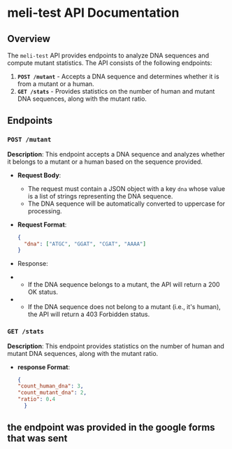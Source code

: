 # meli-test API Documentation

## Overview

The `meli-test` API provides endpoints to analyze DNA sequences and compute mutant statistics. The API consists of the following endpoints:

1. **`POST /mutant`** - Accepts a DNA sequence and determines whether it is from a mutant or a human.
2. **`GET /stats`** - Provides statistics on the number of human and mutant DNA sequences, along with the mutant ratio.

## Endpoints

### `POST /mutant`
**Description**: This endpoint accepts a DNA sequence and analyzes whether it belongs to a mutant or a human based on the sequence provided.

- **Request Body**:
  - The request must contain a JSON object with a key `dna` whose value is a list of strings representing the DNA sequence.
  - The DNA sequence will be automatically converted to uppercase for processing.

- **Request Format**:
  ```json
  {
    "dna": ["ATGC", "GGAT", "CGAT", "AAAA"]
  }

- Response:
- - If the DNA sequence belongs to a mutant, the API will return a 200 OK status.
- - If the DNA sequence does not belong to a mutant (i.e., it's human), the API will return a 403 Forbidden status.

### `GET /stats`
**Description**: This endpoint provides statistics on the number of human and mutant DNA sequences, along with the mutant ratio.

- **response Format**:
  ```json
  {
  "count_human_dna": 3,
  "count_mutant_dna": 2,
  "ratio": 0.4
    }

## the endpoint was provided in the google forms that was sent